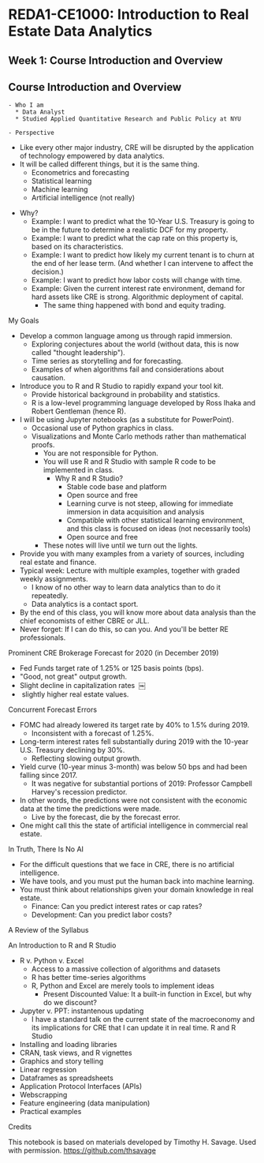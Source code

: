 # REDA1-CE1000: Introduction to Real Estate Data Analytics

## Week 1: Course Introduction and Overview

## Course Introduction and Overview
    - Who I am
      * Data Analyst
      * Studied Applied Quantitative Research and Public Policy at NYU

    - Perspective
   -  Like every other major industry, CRE will be disrupted by the application of technology empowered by data analytics.
   - It will be called different things, but it is the same thing.
      - Econometrics and forecasting
      -  Statistical learning
      -  Machine learning
      -  Artificial intelligence (not really)
    
* Why?
    * Example: I want to predict what the 10-Year U.S. Treasury is going to be in the future to determine a realistic DCF for my property.
    * Example: I want to predict what the cap rate on this property is, based on its characteristics.
    * Example: I want to predict how likely my current tenant is to churn at the end of her lease term. (And whether I can intervene to affect the decision.)
    * Example: I want to predict how labor costs will change with time.
    * Example: Given the current interest rate environment, demand for hard assets like CRE is strong. Algorithmic deployment of capital.
        * The same thing happened with bond and equity trading.


My Goals
* Develop a common language among us through rapid immersion.
    * Exploring conjectures about the world (without data, this is now called "thought leadership").
    * Time series as storytelling and for forecasting.
    * Examples of when algorithms fail and considerations about causation.
* Introduce you to R and R Studio to rapidly expand your tool kit.
    * Provide historical background in probability and statistics.
    * R is a low-level programming language developed by Ross Ihaka and Robert Gentleman (hence R).
* I will be using Jupyter notebooks (as a substitute for PowerPoint).
    * Occasional use of Python graphics in class.
    * Visualizations and Monte Carlo methods rather than mathematical proofs.
        * You are not responsible for Python.
        * You will use R and R Studio with sample R code to be implemented in class.
            * Why R and R Studio?
                * Stable code base and platform
                * Open source and free
                * Learning curve is not steep, allowing for immediate immersion in data acquisition and analysis
                * Compatible with other statistical learning environment, and this class is focused on ideas (not necessarily tools)
                * Open source and free
        * These notes will live until we turn out the lights.
* Provide you with many examples from a variety of sources, including real estate and finance.
* Typical week: Lecture with multiple examples, together with graded weekly assignments.
    * I know of no other way to learn data analytics than to do it repeatedly.
    * Data analytics is a contact sport.
* By the end of this class, you will know more about data analysis than the chief economists of either CBRE or JLL.
* Never forget: If I can do this, so can you. And you'll be better RE professionals.


Prominent CRE Brokerage Forecast for 2020 (in December 2019)
* Fed Funds target rate of 1.25% or 125 basis points (bps).
* "Good, not great" output growth.
* Slight decline in capitalization rates 
￼
*  slightly higher real estate values.

Concurrent Forecast Errors
* FOMC had already lowered its target rate by 40% to 1.5% during 2019.
    * Inconsistent with a forecast of 1.25%.
* Long-term interest rates fell substantially during 2019 with the 10-year U.S. Treasury declining by 30%.
    * Reflecting slowing output growth.
* Yield curve (10-year minus 3-month) was below 50 bps and had been falling since 2017.
    * It was negative for substantial portions of 2019: Professor Campbell Harvey's recession predictor.
* In other words, the predictions were not consistent with the economic data at the time the predictions were made.
    * Live by the forecast, die by the forecast error.
* One might call this the state of artificial intelligence in commercial real estate.

In Truth, There Is No AI
* For the difficult questions that we face in CRE, there is no artificial intelligence.
* We have tools, and you must put the human back into machine learning.
* You must think about relationships given your domain knowledge in real estate.
    * Finance: Can you predict interest rates or cap rates?
    * Development: Can you predict labor costs?

A Review of the Syllabus

An Introduction to R and R Studio
* R v. Python v. Excel
    * Access to a massive collection of algorithms and datasets
    * R has better time-series algorithms
    * R, Python and Excel are merely tools to implement ideas
        * Present Discounted Value: It a built-in function in Excel, but why do we discount?
* Jupyter v. PPT: instantenous updating
    * I have a standard talk on the current state of the macroeconomy and its implications for CRE that I can update it in real time.
R and R Studio
* Installing and loading libraries
* CRAN, task views, and R vignettes
* Graphics and story telling
* Linear regression
* Dataframes as spreadsheets
* Application Protocol Interfaces (APIs)
* Webscrapping
* Feature engineering (data manipulation)
* Practical examples

Credits

This notebook is based on materials developed by Timothy H. Savage. Used with permission.
https://github.com/thsavage
